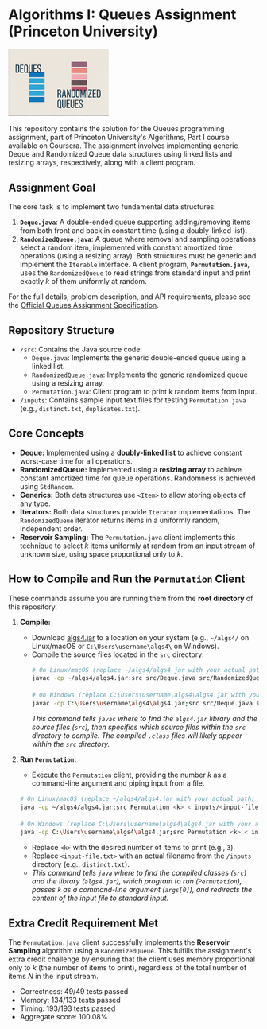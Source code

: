 # Algorithms I: Queues Assignment (Princeton University)

<img src="images/logo.png" width="40%" alt="Assignment logo">

This repository contains the solution for the Queues programming assignment, part of Princeton University's Algorithms, Part I course available on Coursera. The assignment involves implementing generic Deque and Randomized Queue data structures using linked lists and resizing arrays, respectively, along with a client program.

## Assignment Goal

The core task is to implement two fundamental data structures:
1.  **`Deque.java`**: A double-ended queue supporting adding/removing items from both front and back in constant time (using a doubly-linked list).
2.  **`RandomizedQueue.java`**: A queue where removal and sampling operations select a random item, implemented with constant amortized time operations (using a resizing array).
Both structures must be generic and implement the `Iterable` interface.
A client program, **`Permutation.java`**, uses the `RandomizedQueue` to read strings from standard input and print exactly *k* of them uniformly at random.

For the full details, problem description, and API requirements, please see the [Official Queues Assignment Specification](<https://coursera.cs.princeton.edu/algs4/assignments/queues/specification.php>).

## Repository Structure

*   `/src`: Contains the Java source code:
    *   `Deque.java`: Implements the generic double-ended queue using a linked list.
    *   `RandomizedQueue.java`: Implements the generic randomized queue using a resizing array.
    *   `Permutation.java`: Client program to print k random items from input.
*   `/inputs`: Contains sample input text files for testing `Permutation.java` (e.g., `distinct.txt`, `duplicates.txt`).

## Core Concepts

*   **Deque:** Implemented using a **doubly-linked list** to achieve constant worst-case time for all operations.
*   **RandomizedQueue:** Implemented using a **resizing array** to achieve constant amortized time for queue operations. Randomness is achieved using `StdRandom`.
*   **Generics:** Both data structures use `<Item>` to allow storing objects of any type.
*   **Iterators:** Both data structures provide `Iterator` implementations. The `RandomizedQueue` iterator returns items in a uniformly random, independent order.
*   **Reservoir Sampling:** The `Permutation.java` client implements this technique to select *k* items uniformly at random from an input stream of unknown size, using space proportional only to *k*.

## How to Compile and Run the `Permutation` Client

These commands assume you are running them from the **root directory** of this repository.

1.  **Compile:**
    *   Download [algs4.jar](<https://algs4.cs.princeton.edu/code/algs4.jar>) to a location on your system (e.g., `~/algs4/` on Linux/macOS or `C:\Users\username\algs4\` on Windows).
    *   Compile the source files located in the `src` directory:
        ```bash
        # On Linux/macOS (replace ~/algs4/algs4.jar with your actual path)
        javac -cp ~/algs4/algs4.jar:src src/Deque.java src/RandomizedQueue.java src/Permutation.java

        # On Windows (replace C:\Users\username\algs4\algs4.jar with your actual path)
        javac -cp C:\Users\username\algs4\algs4.jar;src src/Deque.java src/RandomizedQueue.java src/Permutation.java
        ```
        *This command tells `javac` where to find the `algs4.jar` library and the source files (`src`), then specifies which source files within the `src` directory to compile. The compiled `.class` files will likely appear within the `src` directory.*

2.  **Run `Permutation`:**
    *   Execute the `Permutation` client, providing the number *k* as a command-line argument and piping input from a file.
    ```bash
    # On Linux/macOS (replace ~/algs4/algs4.jar with your actual path)
    java -cp ~/algs4/algs4.jar:src Permutation <k> < inputs/<input-file.txt>

    # On Windows (replace C:\Users\username\algs4\algs4.jar with your actual path)
    java -cp C:\Users\username\algs4\algs4.jar;src Permutation <k> < inputs/<input-file.txt>
    ```
    *   Replace `<k>` with the desired number of items to print (e.g., `3`).
    *   Replace `<input-file.txt>` with an actual filename from the `/inputs` directory (e.g., `distinct.txt`).
    *   *This command tells `java` where to find the compiled classes (`src`) and the library (`algs4.jar`), which program to run (`Permutation`), passes `k` as a command-line argument (`args[0]`), and redirects the content of the input file to standard input.*

## Extra Credit Requirement Met

The `Permutation.java` client successfully implements the **Reservoir Sampling** algorithm using a `RandomizedQueue`. This fulfills the assignment's extra credit challenge by ensuring that the client uses memory proportional only to *k* (the number of items to print), regardless of the total number of items *N* in the input stream.

* Correctness:  49/49 tests passed
* Memory:       134/133 tests passed
* Timing:       193/193 tests passed
* Aggregate score: 100.08%